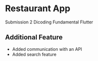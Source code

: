 # Restaurant App

Submission 2 Dicoding Fundamental Flutter

## Additional Feature
- Added communication with an API
- Added search feature